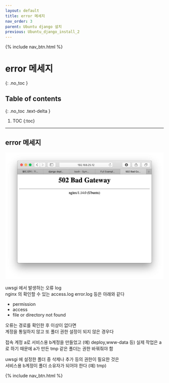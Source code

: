 ```yaml
---
layout: default
title: error 메세지
nav_order: 3
parent: Ubuntu django 설치
previous: Ubuntu_django_install_2
---
```


{% include nav_btn.html %}

# error 메세지
{: .no_toc }

## Table of contents
{: .no_toc .text-delta }

1. TOC
{:toc}

---

## error 메세지

![image](/assets/images/n/3.jpeg)  

uwsgi 에서 발생하는 오류 log   
nginx 의 확인할 수 있는 access.log error.log 등은 아래와 같다

- permission  
- access  
- file or directory not found  

오류는 경로를 확인한 후 이상이 없다면  
계정을 통일하지 않고 또 폴더 권한 설정이 되지 않은 경우다

접속 계정 a로 서비스용 b계정을 만들었고 (예) deploy,www-data 등)
실제 작업은 a로 하기 때문에 a가 만든 tmp 같은 폴더는 권한 바꿔줘야 함   

uwsgi 에 설정한 폴더 중 삭제나 추가 등의 권한이 필요한 것은  
서비스용 b계정이 폴더 소유자가 되어야 한다 (예) tmp)

{% include nav_btn.html %}